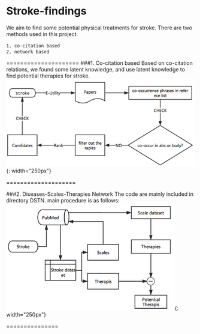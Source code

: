 # Stroke-findings
We aim to find some potential physical treatments for stroke. There are two methods used in this project. 

	1. co-citation based 
	2. network based
=====================
###1. Co-citation based
Based on co-citation relations, we found some latent knowledge, and use latent knowledge to find potential therapies for stroke.
![image](co-citation.png){: width="250px"}

====================

###2. Diseases-Scales-Therapies Network
The code are mainly included in directory DSTN.
main procedure is as follows:
![image](procedures.png){: width="250px"}

===============
